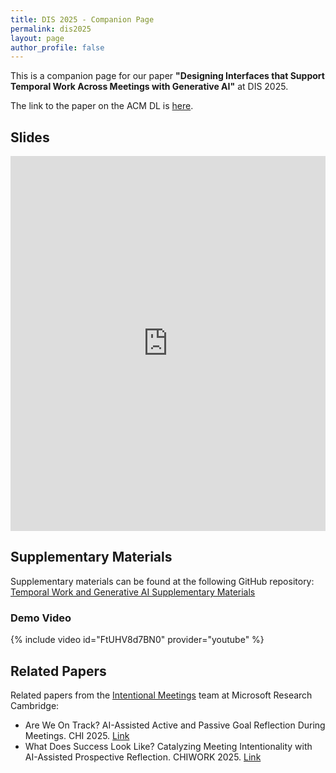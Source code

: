 ```yaml
---
title: DIS 2025 - Companion Page
permalink: dis2025
layout: page
author_profile: false
---
```


This is a companion page for our paper **"Designing Interfaces that Support Temporal Work Across Meetings with Generative AI"** at DIS 2025. 

The link to the paper on the ACM DL is [here](https://dl.acm.org/doi/10.1145/3715336.3735833).

## Slides
<iframe src="https://docs.google.com/presentation/d/e/2PACX-1vT9w2OnLhozrNKiGUImdRpMBh98F77PMDoWiYq5LWW2Vwhsj1OTArRlR8nNsmcavearUyp2s8ZpKWW4/pubembed?start=false&loop=false&delayms=60000" frameborder="0" width="100%" height="600" allowfullscreen="true" mozallowfullscreen="true" webkitallowfullscreen="true"></iframe>

## Supplementary Materials
Supplementary materials can be found at the following GitHub repository: [Temporal Work and Generative AI Supplementary Materials](https://github.com/rishivanukuru/temporal-work-dis-25)

### Demo Video
{% include video id="FtUHV8d7BN0" provider="youtube" %}

## Related Papers
Related papers from the [Intentional Meetings](https://www.microsoft.com/en-us/research/project/intentional-meetings/) team at Microsoft Research Cambridge:
- Are We On Track? AI-Assisted Active and Passive Goal Reflection During Meetings. CHI 2025. [Link](https://dl.acm.org/doi/full/10.1145/3706598.3714052)
- What Does Success Look Like? Catalyzing Meeting Intentionality with AI-Assisted Prospective Reflection. CHIWORK 2025. [Link](https://dl.acm.org/doi/10.1145/3729176.3729204)
